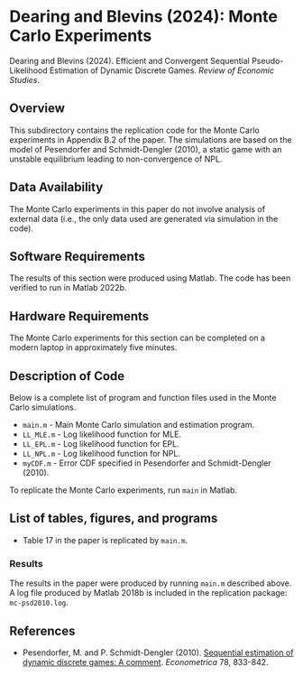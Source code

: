 # Dearing and Blevins (2024): Monte Carlo Experiments

Dearing and Blevins (2024).
Efficient and Convergent Sequential Pseudo-Likelihood Estimation of Dynamic Discrete Games.
_Review of Economic Studies_.

## Overview

This subdirectory contains the replication code for the Monte Carlo
experiments in Appendix B.2 of the paper.  The simulations are based
on the model of Pesendorfer and Schmidt-Dengler (2010), a static game
with an unstable equilibrium leading to non-convergence of NPL.

## Data Availability

The Monte Carlo experiments in this paper do not involve analysis of external
data (i.e., the only data used are generated via simulation in the code).

## Software Requirements

The results of this section were produced using Matlab.  The code has
been verified to run in Matlab 2022b.

## Hardware Requirements

The Monte Carlo experiments for this section can be completed on a
modern laptop in approximately five minutes.

## Description of Code

Below is a complete list of program and function files used in the Monte Carlo
simulations.

-   `main.m` - Main Monte Carlo simulation and estimation program.
-   `LL_MLE.m` - Log likelihood function for MLE.
-   `LL_EPL.m` - Log likelihood function for EPL.
-   `LL_NPL.m` - Log likelihood function for NPL.
-   `myCDF.m` - Error CDF specified in Pesendorfer and Schmidt-Dengler (2010).

To replicate the Monte Carlo experiments, run `main` in Matlab.

## List of tables, figures, and programs

-   Table 17 in the paper is replicated by `main.m`.

### Results

The results in the paper were produced by running `main.m` described
above.  A log file produced by Matlab 2018b is included in the
replication package: `mc-psd2010.log`.

## References

-   Pesendorfer, M. and P. Schmidt-Dengler (2010).
    [Sequential estimation of dynamic discrete games: A comment](https://doi.org/10.3982/ECTA7633).
    _Econometrica_ 78, 833-842.
